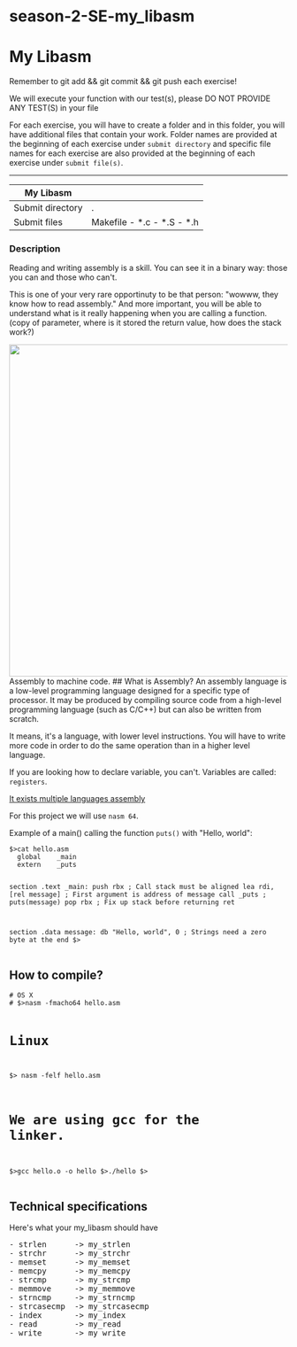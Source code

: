 # season-2-SE-my_libasm
<div class="card-block">
<div class="row">
<div class="col tab-content">
<div class="tab-pane active show" id="subject" role="tabpanel">
<div class="row">
<div class="col-md-12 col-xl-12">
<div class="markdown-body">
<p class="text-muted m-b-15">
</p><h1>My Libasm</h1>
<p>Remember to git add &amp;&amp; git commit &amp;&amp; git push each exercise!</p>
<p>We will execute your function with our test(s), please DO NOT PROVIDE ANY TEST(S) in your file</p>
<p>For each exercise, you will have to create a folder and in this folder, you will have additional files that contain your work. Folder names are provided at the beginning of each exercise under <code>submit directory</code> and specific file names for each exercise are also provided at the beginning of each exercise under <code>submit file(s)</code>.</p>
<hr>
<table>
<thead>
<tr>
<th>My Libasm</th>
<th></th>
</tr>
</thead>
<tbody>
<tr>
<td>Submit directory</td>
<td>.</td>
</tr>
<tr>
<td>Submit files</td>
<td>Makefile - *.c - *.S - *.h</td>
</tr>
</tbody>
</table>
<h3>Description</h3>
<p>Reading and writing assembly is a skill. You can see it in a binary way: those you can and those who can't.</p>
<p>This is one of your very rare opportinuty to be that person: "wowww, they know how to read assembly."
And more important, you will be able to understand what is it really happening when you are calling a function.
(copy of parameter, where is it stored the return value, how does the stack work?)</p>
<img src="https://storage.googleapis.com/qwasar-public/s02_SE/assembly.jpg" width="600">
Assembly to machine code. ## What is Assembly? An assembly language is a low-level programming language designed for a specific
type of processor. It may be produced by compiling source code from a high-level programming language (such as C/C++) but
can also be written from scratch.
<p>It means, it's a language, with lower level instructions. You will have to write more code in order to do the same operation than in a higher level language.</p>
<p>If you are looking how to declare variable, you can't. Variables are called: <code>registers</code>.</p>
<p><a href="https://en.wikipedia.org/wiki/Comparison_of_assemblers" target="_blank">It exists multiple languages assembly</a></p>
<p>For this project we will use <code>nasm 64</code>.</p>
<p>Example of a main() calling the function <code>puts()</code> with "Hello, world":</p>
<pre class=" language-plain"><code class=" language-plain">$&gt;cat hello.asm
  global    _main
  extern    _puts

  section   .text
_main:      push      rbx           ; Call stack must be aligned
  lea       rdi, [rel message]      ; First argument is address of message
  call      _puts                   ; puts(message)
  pop       rbx                     ; Fix up stack before returning
  ret

  section   .data
message:  db        "Hello, world", 0       ; Strings need a zero byte at the end
$&gt;
</code></pre>
<h2>How to compile?</h2>
<pre class=" language-plain"><code class=" language-plain"># OS X
# $&gt;nasm -fmacho64 hello.asm

# Linux
$&gt; nasm -felf hello.asm

# We are using gcc for the linker.
$&gt;gcc hello.o -o hello
$&gt;./hello
$&gt;
</code></pre>
<h2>Technical specifications</h2>
<p>Here's what your my_libasm should have</p>
<pre class=" language-plain">- strlen      -&gt; my_strlen
- strchr      -&gt; my_strchr
- memset      -&gt; my_memset
- memcpy      -&gt; my_memcpy
- strcmp      -&gt; my_strcmp
- memmove     -&gt; my_memmove
- strncmp     -&gt; my_strncmp
- strcasecmp  -&gt; my_strcasecmp
- index       -&gt; my_index
- read        -&gt; my_read
- write       -&gt; my_write
</pre>

<p></p>
</div>

</div>
</div>
</div>
<div class="tab-pane" id="resources" role="tabpanel">
</div>
</div>
</div>
</div>
